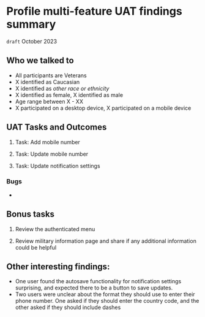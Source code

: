 # Profile multi-feature UAT findings summary
`draft`
October 2023

## Who we talked to
* All participants are Veterans
* X identified as Caucasian
* X identified as *other race or ethnicity*
* X identified as female, X identified as male
* Age range between X - XX
* X participated on a desktop device, X participated on a mobile device

## UAT Tasks and Outcomes
1. Task: Add mobile number

2. Task: Update mobile number
 
3. Task: Update notification settings


### Bugs
* 

## Bonus tasks
1. Review the authenticated menu

2. Review military information page and share if any additional information could be helpful

   
## Other interesting findings:
* One user found the autosave functionality for notification settings surprising, and expected there to be a button to save updates.
* Two users were unclear about the format they should use to enter their phone number. One asked if they should enter the country code, and the other asked if they should include dashes
